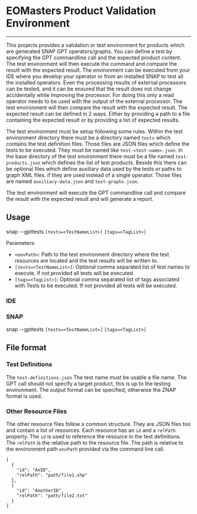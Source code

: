 EOMasters Product Validation Environment
========================================
----------------------------------------

This projects provides a validation or test environment for products which are generated SNAP GPT operators/graphs. You
can define a test by specifying the GPT commandline call and the expected product content. The test environment will then
execute the command and compare the result with the expected result.
The environment can be executed from your IDE where you develop your operator or from an installed SNAP to test all the
installed operators. Even the processing results of external processors can be tested, and it can be ensured that the
result does not change accidentally while improving the processor. For doing this only a read operator needs to be used
with the output of the external processor. The test environment will then compare the result with the expected result.
The expected result can be defined in 2 ways. Either by providing a path to a file containing the
expected result or by providing a list of expected results.

The test environment must be setup following some rules.
Within the test environment directory there must be a directory named `tests` which contains the test definition files.
Those files are JSON files which define the tests to be executed. They must be named like `test-<test-name>.json`.
In the base directory of the test environment there must be a file named `test-products.json` which defines the list of
test products.
Beside this there can be optional files which define auxiliary data used by the tests or paths to graph XML files.
if they are used instead of a single operator. Those files are named `auxiliary-data.json` and `test-graphs.json`.

The test environment will execute the GPT commandline call and compare the result with the expected result and will
generate a report.

## Usage

snap --gpttests <envPath> `[tests=<TestNameList>]` `[tags=<TagList>]`

Parameters:

* `<envPath>`: Path to the test environment directory where the test resources are located and the test results will be
  written to.
* `[tests=<TestNameList>]`: Optional comma separated list of test names to execute. If not provided all tests will be
  executed.
* `[tags=<TagList>]`: Optional comma separated list of tags associated with Tests to be executed. If not provided all
  tests will be executed.

### IDE

### SNAP

snap --gpttests <envPath> `[tests=<TestNameList>]` `[tags=<TagList>]`

## File format

### Test Definitions

The `test-definitions.json`
The test name must be usable a file name.
The GPT call should not specify a target product, this is up to the testing environment. The output format can be
specified,
otherwise the ZNAP format is used.

### Other Resource Files

The other resource files follow a common structure. They are JSON files too and contain a list of resources. Each
resource has an `id` and a `relPath` property. The `id` is used to reference the resource in the test definitions. The
`relPath` is the relative path to the resource file. The path is relative to the environment path `envPath` provided via
the command line call.

```
[
  {
    "id": "AnID",
    "relPath": "path/file1.shp"
  },
  {
    "id": "AnotherID",
    "relPath": "path/file2.txt"
  }
]
```
